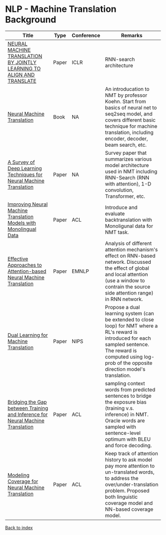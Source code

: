 # NLP - Machine Translation Background
|Title|Type|Conference|Remarks
|--|--|--|--|
|[NEURAL MACHINE TRANSLATION BY JOINTLY LEARNING TO ALIGN AND TRANSLATE](https://arxiv.org/pdf/1409.0473.pdf)|Paper|ICLR|RNN-search architecture
|[Neural Machine Translation](https://www.amazon.com/Neural-Machine-Translation-Philipp-Koehn/dp/1108497322?tag=geekyadvisor-20)|Book|NA|An introducation to NMT by professor Koehn. Start from basics of neural net to seq2seq model, and covers different basic technique for machine translation, including encoder, decoder, beam search, etc.|
|[A Survey of Deep Learning Techniques for Neural Machine Translation](https://arxiv.org/pdf/2002.07526.pdf)|Paper|NA|Survey paper that summarizes various model architecture used in NMT including RNN-Search (RNN with attention), 1-D convolution, Transformer, etc.|
|[Improving Neural Machine Translation Models with Monolingual Data](https://arxiv.org/pdf/1511.06709.pdf)|Paper|ACL|Introduce and evaluate backtranslation with Monoligunal data for NMT task.
|[Effective Approaches to Attention-based Neural Machine Translation](https://www.aclweb.org/anthology/D15-1166.pdf)|Paper|EMNLP|Analysis of different attention mechanism's effect on RNN-based network. Discussed the effect of global and local attention (use a window to contrain the source side attention range) in RNN network.
|[Dual Learning for Machine Translation](https://arxiv.org/abs/1611.00179)|Paper|NIPS|Propose a dual learning system (can be extended to close loop) for NMT where a RL's reward is introduced for each sampled sentence. The reward is computed using log-prob of the opposite direction model's translation.|
|[Bridging the Gap between Training and Inference for Neural Machine Translation](https://arxiv.org/pdf/1906.02448.pdf)|Paper|ACL|sampling context words from predicted sentences to bridge the exposure bias (training v.s. inference) in NMT. Oracle words are sampled with sentence-level optimum with BLEU and force decoding.|
|[Modeling Coverage for Neural Machine Translation](https://arxiv.org/pdf/1601.04811.pdf)|Paper|ACL|Keep track of attention history to ask model pay more attention to un-translated words, to address the over/under-translation problem. Proposed both linguistic coverage model and NN-based coverage model.



[Back to index](../../README.md)